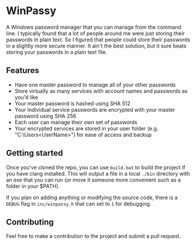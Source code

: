 # WinPassy
A Windows password manager that you can manage from the command line. I typically found that a lot of people around me were just storing their passwords in plain text. So I figured that people could store their passwords in a slightly more secure manner. It ain't the best solution, but it sure beats storing your passwords in a plain text file.

## Features
- Have one master password to manage all of your other passwords
- Store virtually as many services with account names and passwords as you'd like
- Your master password is hashed using SHA 512
- Your individual service passwords are encrypted with your master password using SHA 256
- Each user can manage their own set of passwords
- Your encrypted services are stored in your user folder (e.g. "C:\Users\<UserName>") for ease of access and backup

## Getting started
Once you've cloned the repo, you can use `build.bat` to build the project if you have clang installed. This will output a file in a local `./bin` directory with an exe that you can run (or move it someone more convenient such as a folder in your $PATH).

If you plan on adding anything or modifying the source code, there is a `DEBUG` flag in `inc/winpassy.h` that can set to `1` for debugging.

## Contributing
Feel free to make a contribution to the project and submit a pull request.
